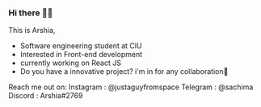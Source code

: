 ### Hi there 👋🤠

This is Arshia, 
- Software engineering student at CIU
- Interested in Front-end development
- currently working on React JS
- Do you have a innovative project? i'm in for any collaboration🤝

Reach me out on:
Instagram : @justaguyfromspace
Telegram : @sachima
Discord : Arshia#2769
